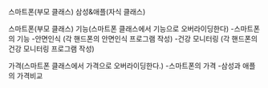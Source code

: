 스마트폰(부모 클래스)
삼성&애플(자식 클래스)


스마트폰(부모 클래스)
기능(스마트폰 클래스에서 기능으로 오버라이딩한다)
-스마트폰의 기능
    -안면인식 (각 핸드폰의 안면인식 프로그램 작성)
    -건강 모니터링 (각 핸드폰의 건강 모니터링 프로그램 작성)
    
가격(스마트폰 클래스에서 가격으로 오버라이딩한다.)
-스마트폰의 가격
    -삼성과 애플의 가격비교

